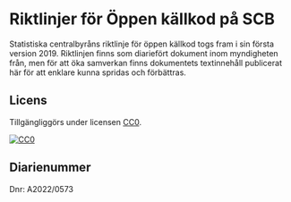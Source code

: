 # Riktlinjer för Öppen källkod på SCB
Statistiska centralbyråns riktlinje för öppen källkod togs fram i sin första version 2019. Riktlinjen finns som diariefört dokument inom myndigheten från, men för att öka samverkan finns dokumentets textinnehåll publicerat här för att enklare kunna spridas och förbättras.

## Licens
Tillgängliggörs under licensen [CC0](https://creativecommons.org/publicdomain/zero/1.0/).

[![CC0](https://licensebuttons.net/p/zero/1.0/88x31.png)](https://creativecommons.org/publicdomain/zero/1.0/)

## Diarienummer
Dnr: A2022/0573
